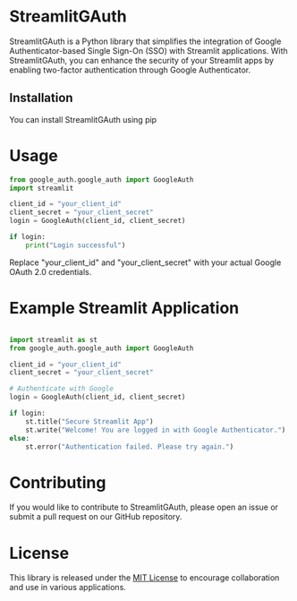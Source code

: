 # StreamlitGAuth

StreamlitGAuth is a Python library that simplifies the integration of Google Authenticator-based Single Sign-On (SSO) with Streamlit applications. With StreamlitGAuth, you can enhance the security of your Streamlit apps by enabling two-factor authentication through Google Authenticator.

## Installation

You can install StreamlitGAuth using pip

# Usage

```python
from google_auth.google_auth import GoogleAuth
import streamlit

client_id = "your_client_id"
client_secret = "your_client_secret"
login = GoogleAuth(client_id, client_secret)

if login:
    print("Login successful")


```

Replace "your_client_id" and "your_client_secret" with your actual Google OAuth 2.0 credentials.

# Example Streamlit Application

```python

import streamlit as st
from google_auth.google_auth import GoogleAuth

client_id = "your_client_id"
client_secret = "your_client_secret"

# Authenticate with Google
login = GoogleAuth(client_id, client_secret)

if login:
    st.title("Secure Streamlit App")
    st.write("Welcome! You are logged in with Google Authenticator.")
else:
    st.error("Authentication failed. Please try again.")
```

# Contributing

If you would like to contribute to StreamlitGAuth, please open an issue or submit a pull request on our GitHub repository.

# License

This library is released under the [MIT License](LICENSE) to encourage collaboration and use in various applications.
